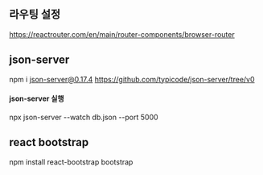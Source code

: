 ## 라우팅 설정

https://reactrouter.com/en/main/router-components/browser-router

## json-server

npm i json-server@0.17.4
https://github.com/typicode/json-server/tree/v0

#### json-server 실행

npx json-server --watch db.json --port 5000

## react bootstrap

npm install react-bootstrap bootstrap
